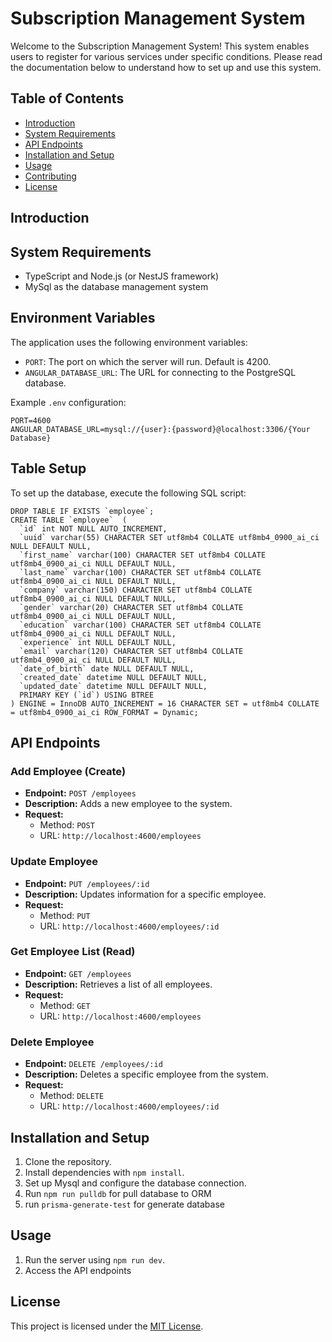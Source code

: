 # Subscription Management System

Welcome to the Subscription Management System! This system enables users to register for various services under specific conditions. Please read the documentation below to understand how to set up and use this system.

## Table of Contents
- [Introduction](#introduction)
- [System Requirements](#system-requirements)
- [API Endpoints](#api-endpoints)
- [Installation and Setup](#installation-and-setup)
- [Usage](#usage)
- [Contributing](#contributing)
- [License](#license)

## Introduction



## System Requirements

- TypeScript and Node.js (or NestJS framework)
- MySql as the database management system

## Environment Variables

The application uses the following environment variables:

- `PORT`: The port on which the server will run. Default is 4200.
- `ANGULAR_DATABASE_URL`: The URL for connecting to the PostgreSQL database.

Example `.env` configuration:

```env
PORT=4600
ANGULAR_DATABASE_URL=mysql://{user}:{password}@localhost:3306/{Your Database}
```

## Table Setup

To set up the database, execute the following SQL script:

```
DROP TABLE IF EXISTS `employee`;
CREATE TABLE `employee`  (
  `id` int NOT NULL AUTO_INCREMENT,
  `uuid` varchar(55) CHARACTER SET utf8mb4 COLLATE utf8mb4_0900_ai_ci NULL DEFAULT NULL,
  `first_name` varchar(100) CHARACTER SET utf8mb4 COLLATE utf8mb4_0900_ai_ci NULL DEFAULT NULL,
  `last_name` varchar(100) CHARACTER SET utf8mb4 COLLATE utf8mb4_0900_ai_ci NULL DEFAULT NULL,
  `company` varchar(150) CHARACTER SET utf8mb4 COLLATE utf8mb4_0900_ai_ci NULL DEFAULT NULL,
  `gender` varchar(20) CHARACTER SET utf8mb4 COLLATE utf8mb4_0900_ai_ci NULL DEFAULT NULL,
  `education` varchar(100) CHARACTER SET utf8mb4 COLLATE utf8mb4_0900_ai_ci NULL DEFAULT NULL,
  `experience` int NULL DEFAULT NULL,
  `email` varchar(120) CHARACTER SET utf8mb4 COLLATE utf8mb4_0900_ai_ci NULL DEFAULT NULL,
  `date_of_birth` date NULL DEFAULT NULL,
  `created_date` datetime NULL DEFAULT NULL,
  `updated_date` datetime NULL DEFAULT NULL,
  PRIMARY KEY (`id`) USING BTREE
) ENGINE = InnoDB AUTO_INCREMENT = 16 CHARACTER SET = utf8mb4 COLLATE = utf8mb4_0900_ai_ci ROW_FORMAT = Dynamic;

```

## API Endpoints
### Add Employee (Create)

- **Endpoint:** `POST /employees`
- **Description:** Adds a new employee to the system.
- **Request:**
  - Method: `POST`
  - URL: `http://localhost:4600/employees`

### Update Employee

- **Endpoint:** `PUT /employees/:id`
- **Description:** Updates information for a specific employee.
- **Request:**
  - Method: `PUT`
  - URL: `http://localhost:4600/employees/:id`

### Get Employee List (Read)

- **Endpoint:** `GET /employees`
- **Description:** Retrieves a list of all employees.
- **Request:**
  - Method: `GET`
  - URL: `http://localhost:4600/employees`

### Delete Employee

- **Endpoint:** `DELETE /employees/:id`
- **Description:** Deletes a specific employee from the system.
- **Request:**
  - Method: `DELETE`
  - URL: `http://localhost:4600/employees/:id`

## Installation and Setup

1. Clone the repository.
2. Install dependencies with `npm install`.
3. Set up Mysql and configure the database connection.
4. Run `npm run pulldb` for pull database to ORM
5. run `prisma-generate-test` for generate database

## Usage

1. Run the server using `npm run dev`.
2. Access the API endpoints

## License

This project is licensed under the [MIT License](LICENSE).